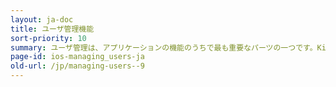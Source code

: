 ```yaml
---
layout: ja-doc
title: ユーザ管理機能
sort-priority: 10
summary: ユーザ管理は、アプリケーションの機能のうちで最も重要なパーツの一つです。Kii Cloud SDK は、サインアップ/サインイン機能やパスワード管理機能などに代表される、アプリケーションのユーザ管理に必要な機能一式を API として提供しています。
page-id: ios-managing_users-ja
old-url: /jp/managing-users--9
---
```

